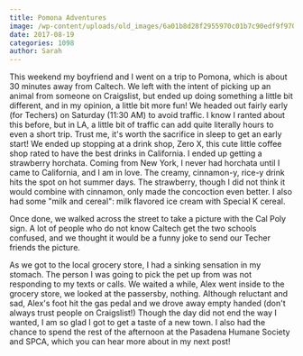 ```yaml
---
title: Pomona Adventures
image: /wp-content/uploads/old_images/6a01b8d28f2955970c01b7c90edf9f970b-pi.jpg
date: 2017-08-19
categories: 1098
author: Sarah
---
```


This weekend my boyfriend and I went on a trip to Pomona, which is about 30 minutes away from Caltech. We left with the intent of picking up an animal from someone on Craigslist, but ended up doing something a little bit different, and in my opinion, a little bit more fun!
We headed out fairly early (for Techers) on Saturday (11:30 AM) to avoid traffic. I know I ranted about this before, but in LA, a little bit of traffic can add quite literally hours to even a short trip. Trust me, it's worth the sacrifice in sleep to get an early start!
We ended up stopping at a drink shop, Zero X, this cute little coffee shop rated to have the best drinks in California. I ended up getting a strawberry horchata. Coming from New York, I never had horchata until I came to California, and I am in love. The creamy, cinnamon-y, rice-y drink hits the spot on hot summer days. The strawberry, though I did not think it would combine with cinnamon, only made the concoction even better. I also had some "milk and cereal": milk flavored ice cream with Special K cereal.

Once done, we walked across the street to take a picture with the Cal Poly sign. A lot of people who do not know Caltech get the two schools confused, and we thought it would be a funny joke to send our Techer friends the picture.

As we got to the local grocery store, I had a sinking sensation in my stomach. The person I was going to pick the pet up from was not responding to my texts or calls. We waited a while, Alex went inside to the grocery store, we looked at the passersby, nothing. Although reluctant and sad, Alex's foot hit the gas pedal and we drove away empty handed (don't always trust people on Craigslist!) Though the day did not end the way I wanted, I am so glad I got to get a taste of a new town. I also had the chance to spend the rest of the afternoon at the Pasadena Humane Society and SPCA, which you can hear more about in my next post!
